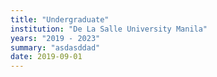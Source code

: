 ```yaml
---
title: "Undergraduate"
institution: "De La Salle University Manila"
years: "2019 - 2023"
summary: "asdasddad"
date: 2019-09-01
---
```

